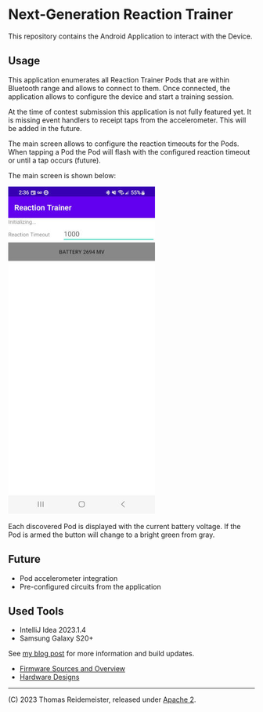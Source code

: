 # Next-Generation Reaction Trainer

This repository contains the Android Application to interact with the Device.

## Usage

This application enumerates all Reaction Trainer Pods that are within Bluetooth range and 
allows to connect to them. Once connected, the application allows to configure the device 
and start a training session.

At the time of contest submission this application is not fully featured yet. It is missing
event handlers to receipt taps from the accelerometer. This will be added in the future.

The main screen allows to configure the reaction timeouts for the Pods. When tapping a Pod
the Pod will flash with the configured reaction timeout or until a tap occurs (future).

The main screen is shown below: 

![Main Screen](img/app_screenshot.jpg)

Each discovered Pod is displayed with the current battery voltage. If the Pod is armed
the button will change to a bright green from gray.

## Future
 * Pod accelerometer integration
 * Pre-configured circuits from the application

## Used Tools
 * IntelliJ Idea 2023.1.4
 * Samsung Galaxy S20+

See [my blog post](https://www.reidemeister.com/?p=624) for more information and build updates.

 * [Firmware Sources and Overview](https://github.com/treideme/reaction-trainer)
 * [Hardware Designs](https://github.com/treideme/reaction-trainer-hw)

----
(C) 2023 Thomas Reidemeister, released under [Apache 2](LICENSE).